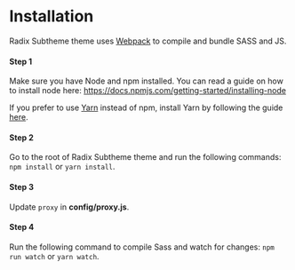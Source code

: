 # Installation

Radix Subtheme theme uses [Webpack](https://webpack.js.org) to compile and
bundle SASS and JS.

#### Step 1
Make sure you have Node and npm installed.
You can read a guide on how to install node here:
https://docs.npmjs.com/getting-started/installing-node

If you prefer to use [Yarn](https://yarnpkg.com) instead of npm, install Yarn by
following the guide [here](https://yarnpkg.com/docs/install).

#### Step 2
Go to the root of Radix Subtheme theme and run the following commands: `npm
install` or `yarn install`.

#### Step 3
Update `proxy` in **config/proxy.js**.

#### Step 4
Run the following command to compile Sass and watch for changes: `npm run watch`
or `yarn watch`.
